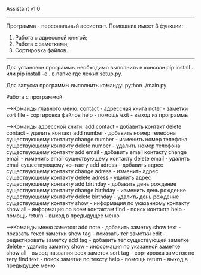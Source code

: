Assistant v1.0

--------------
Программа - персональный ассистент. 
Помощник имеет 3 функции:
  1. Работа с адрессной книгой;
  2. Работа с заметками;
  3. Сортировка файлов.
--------------


Для установки программы необходимо выполнить в консоли pip install . или pip install -e . в папке где лежит setup.py.

Для запуска программы выполнить команду: python ./main.py

Работа с программой:

-->Команды главного меню:
    contact - адрессная книга
    noter - заметки
    sort file - сортировка файлов
    help - помощь 
    exit - выход из программы

-->Команды адрессной книги:
    add contact - добавить контакт
    delete contact - удалить контакт
    add number - добавить номер телефона существующему контакту 
    change number - изменить номер телефона существующему контакту
    delete number - удалить номер телефона существующему контакту
    add email - добавить email контакту
    change email - изменить email существующему контакту
    delete email - удалить email существующему контакту
    add adress - добавить адрес существующему контакту 
    change adress - изменить адрес существующему контакту
    delete adress - удалить адрес существующему контакту
    add birthday - добавить день рождение существующему контакту
    change birthday - изменить день рождение существующему контакту
    delete birthday - удалить день рождение существующему контакту
    show - информация по указанному контакту
    show all - информация по всем контактам
    find - поиск контакта
    help - помощь
    return - выход в предыдущее меню

-->Команды меню заметок:
    add note - добавить заметку
    show text - показать текст заметки
    show tag - показать тег заметки
    edit - редактировать заметку
    add tag - добавить тег существующей заметке
    delete - удалить заметку
    show - информация по указанной заметке
    show all - вывод названия всех заметок
    sort tag - сортировка заметок по тегу
    find text - поиск заметки по тексту
    help - помощь
    return - выход в предыдущее меню
